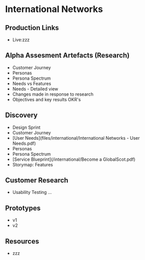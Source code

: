 # International Networks

## Production Links
- Live:zzz 


## Alpha Assesment Artefacts (Research)
- Customer Journey 
- Personas 
- Persona Spectrum 
- Needs vs Features 
- Needs - Detailed view 
- Changes made in response to research 
- Objectives and key results OKR's 

## Discovery 
- Design Sprint 
- Customer Journey 
- [User Needs](files/international/International Networks - User Needs.pdf) 
- Personas 
- Persona Spectrum 
- [Service Blueprint](/international/Become a GlobalScot.pdf)
- Storymap: Features  

## Customer Research
- Usability Testing ... 


## Prototypes
- v1 
- v2 


## Resources
- zzz

